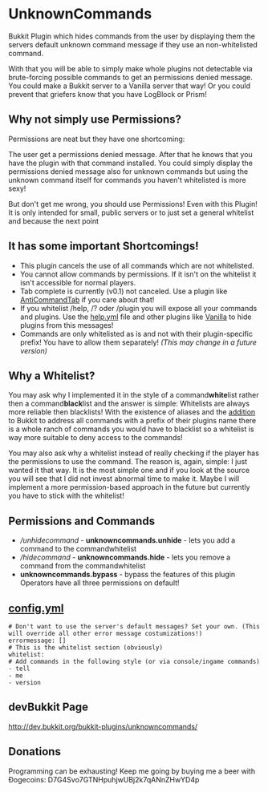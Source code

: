 UnknownCommands
==============
Bukkit Plugin which hides commands from the user by displaying them the servers default unknown command message if they use an non-whitelisted command.

With that you will be able to simply make whole plugins not detectable via brute-forcing possible commands to get an permissions denied message. You could make a Bukkit server to a Vanilla server that way! Or you could prevent that griefers know that you have LogBlock or Prism!

Why not simply use Permissions?
--------
Permissions are neat but they have one shortcoming: 

The user get a permissions denied message. After that he knows that you have the plugin with that command installed. You could simply display the permissions denied message also for unknown commands but using the unknown command itself for commands you haven't whitelisted is more sexy!

But don't get me wrong, you should use Permissions! Even with this Plugin! It is only intended for small, public servers or to just set a general whitelist and because the next point

It has some important Shortcomings!
--------
* This plugin cancels the use of all commands which are not whitelisted. 
* You cannot allow commands by permissions. If it isn't on the whitelist it isn't accessible for normal players.
* Tab complete is currently (v0.1) not canceled. Use a plugin like [AntiCommandTab](http://dev.bukkit.org/bukkit-plugins/anticommandtab/ "AntiCommandTab Bukkit Plugin") if you care about that!
* If you whitelist /help, /? oder /plugin you will expose all your commands and plugins. Use the [help.yml](http://wiki.bukkit.org/Help.yml "Help.yml on the Bukkit Wiki") file and other plugins like [Vanilla](http://dev.bukkit.org/bukkit-plugins/vanilla/ "Vanilla Bukkit Plugin") to hide plugins from this messages!
* Commands are only whitelisted as is and not with their plugin-specific prefix! You have to allow them separately! *(This may change in a future version)*

Why a Whitelist?
--------
You may ask why I implemented it in the style of a command**white**list rather then a command**black**list and the answer is simple: Whitelists are always more reliable then blacklists! With the existence of aliases and the [addition](http://forums.bukkit.org/threads/craftbukkit-1-7-2-r0-3-is-now-available.232215/ "Scroll down to New Command Handling") to Bukkit to address all commands with a prefix of their plugins name there is a whole ranch of commands you would have to blacklist so a whitelist is way more suitable to deny access to the commands!

You may also ask why a whitelist instead of really checking if the player has the permissions to use the command. The reason is, again, simple: I just wanted it that way. It is the most simple one and if you look at the source you will see that I did not invest abnormal time to make it. Maybe I will implement a more permission-based approach in the future but currently you have to stick with the whitelist!

Permissions and Commands
--------
* */unhidecommand* - **unknowncommands.unhide** - lets you add a command to the commandwhitelist
* */hidecommand* - **unknowncommands.hide** - lets you remove a command from the commandwhitelist
* **unknowncommands.bypass** - bypass the features of this plugin
Operators have all three permissions on default!

[config.yml](https://github.com/Phoenix616/UnknownCommands/blob/master/UnkownCommands/config.yml "Default UnknownCommands config.yml")
--------

    # Don't want to use the server's default messages? Set your own. (This will override all other error message costumizations!)
    errormessage: []
    # This is the whitelist section (obviously)
    whitelist:
    # Add commands in the following style (or via console/ingame commands)
    - tell
    - me
    - version

devBukkit Page
--------
http://dev.bukkit.org/bukkit-plugins/unknowncommands/

Donations
--------
Programming can be exhausting!
Keep me going by buying me a beer with Ðogecoins:
D7G4Svo7GTNHpuhjwUBj2k7qANnZHwYD4p
